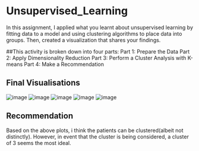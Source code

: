 # Unsupervised_Learning
In this assignment, I applied what you learnt about unsupervised learning by fitting data to a model and using clustering algorithms to place data into groups. Then, created a visualization that shares your findings.

##This activity is broken down into four parts:
Part 1: Prepare the Data
Part 2: Apply Dimensionality Reduction
Part 3: Perform a Cluster Analysis with K-means
Part 4: Make a Recommendation


## Final Visualisations
![image](https://user-images.githubusercontent.com/99673859/182448180-533cd007-5dbc-4019-89e5-3ab87da2050b.png)
![image](https://user-images.githubusercontent.com/99673859/182448391-ae30ce7f-a43a-49f9-841f-d34382b4795d.png)
![image](https://user-images.githubusercontent.com/99673859/182448503-d83cb517-1d12-4254-9d51-c482426a9df4.png)
![image](https://user-images.githubusercontent.com/99673859/182448601-a48b9731-4c64-4ff7-8781-14928f24ea73.png)
![image](https://user-images.githubusercontent.com/99673859/182448684-13dbd8ae-8242-49fd-b1c1-d2224bc7ee1c.png)


## Recommendation
Based on the above plots, i think the patients can be clustered(albeit not distinctly).
However, in event that the cluster is being considered, a cluster of 3 seems the most ideal.

